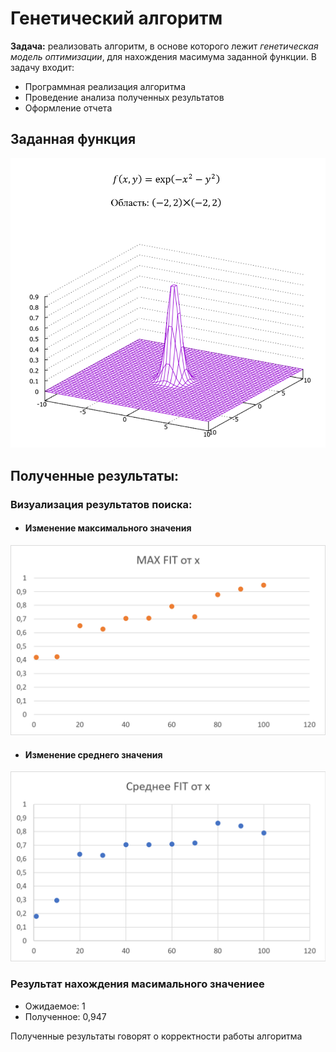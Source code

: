 # Генетический алгоритм
**Задача:** реализовать алгоритм, в основе которого лежит *генетическая модель оптимизации*, для нахождения масимума заданной функции.
В задачу входит:
- Программная реализация алгоритма
- Проведение анализа полученных результатов
- Оформление отчета

## Заданная функция
![Task function](images/gen_lab_func_graph.png)

## Полученные результаты:

### Визуализация результатов поиска:
- #### Изменение максимального значения
![Max FIT value from x](images/max_FIT_value_from_x.png)

- #### Изменение среднего значения
![Average FIT value from x](images/mean_FIT_value_from_x.png)

### Результат нахождения масимального значениее
- Ожидаемое:  1
- Полученное: 0,947

Полученные результаты говорят о корректности работы алгоритма
